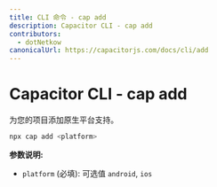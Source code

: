 ```yaml
---
title: CLI 命令 - cap add
description: Capacitor CLI - cap add
contributors:
  - dotNetkow
canonicalUrl: https://capacitorjs.com/docs/cli/add
---
```


# Capacitor CLI - cap add

为您的项目添加原生平台支持。

```bash
npx cap add <platform>
```

<strong>参数说明:</strong>

- `platform` (必填): 可选值 `android`, `ios`
